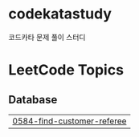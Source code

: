 # codekatastudy
코드카타 문제 풀이 스터디 

<!---LeetCode Topics Start-->
# LeetCode Topics
## Database
|  |
| ------- |
| [0584-find-customer-referee](https://github.com/imdadadabong/codekatastudy/tree/master/0584-find-customer-referee) |
<!---LeetCode Topics End-->
